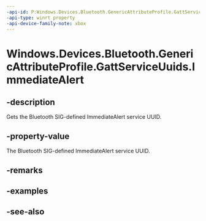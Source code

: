 ```yaml
---
-api-id: P:Windows.Devices.Bluetooth.GenericAttributeProfile.GattServiceUuids.ImmediateAlert
-api-type: winrt property
-api-device-family-note: xbox
---
```


<!-- Property syntax
public System.Guid ImmediateAlert { get; }
-->

# Windows.Devices.Bluetooth.GenericAttributeProfile.GattServiceUuids.ImmediateAlert

## -description
Gets the Bluetooth SIG-defined ImmediateAlert service UUID.

## -property-value
The Bluetooth SIG-defined ImmediateAlert service UUID.

## -remarks

## -examples

## -see-also
